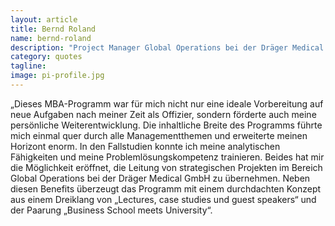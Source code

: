 ```yaml
---
layout: article
title: Bernd Roland
name: bernd-roland
description: "Project Manager Global Operations bei der Dräger Medical GmbH, Absolvent MBA International Management Jg. 2011"
category: quotes
tagline: 
image: pi-profile.jpg
---
```


„Dieses MBA-Programm war für mich nicht nur eine ideale Vorbereitung auf neue Aufgaben nach meiner Zeit als Offizier, sondern förderte auch meine persönliche Weiterentwicklung. Die inhaltliche Breite des Programms führte mich einmal quer durch alle Managementthemen und erweiterte meinen Horizont enorm. In den Fallstudien konnte ich meine analytischen Fähigkeiten und meine Problemlösungskompetenz trainieren. Beides hat mir die Möglichkeit eröffnet, die Leitung von strategischen Projekten im Bereich Global Operations bei der Dräger Medical GmbH zu übernehmen. Neben diesen Benefits überzeugt das Programm mit einem durchdachten Konzept aus einem Dreiklang von „Lectures, case studies und guest speakers“ und der Paarung „Business School meets University“.


